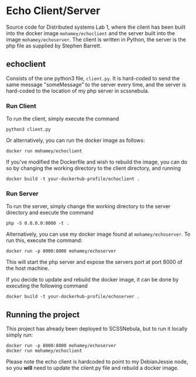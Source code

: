 # Echo Client/Server
Source code for Distributed systems Lab 1, where the client has been built into the docker image `mohamey/echoclient` and the server built into the image `mohamey/echoserver`. The client is written in Python, the server is the php file as supplied by Stephen Barrett.

## echoclient
Consists of the one python3 file, `client.py`. It is hard-coded to send the same message "someMessage" to the server every time, and the server is hard-coded to the location of my php server in scssnebula.

### Run Client
To run the client, simply execute the command
```
python3 client.py
```

Or alternatively, you can run the docker image as follows:
```
docker run mohamey/echoclient
```

If you've modified the Dockerfile and wish to rebuild the image, you can do so by changing the working directory to the client directory, and running
```
docker build -t your-dockerhub-profile/echoclient .
```

### Run Server
To run the server, simply change the working directory to the server directory and execute the command
```
php -S 0.0.0.0:8000 -t .
```

Alternatively, you can use my docker image found at `mohamey/echoserver`. To run this, execute the command:
```
docker run -p 8000:8000 mohamey/echoserver
```
This will start the php server and expose the servers port at port 8000 of the host machine.

If you decide to update and rebuild the docker image, it can be done by executing the following command
```
docker build -t your-dockerhub-profile/echoserver .
```

## Running the project
This project has already been deployed to SCSSNebula, but to run it locally simply run:
```
docker run -p 8000:8000 mohamey/echoserver
docker run mohamey/echoclient
```

Please note the echo client is hardcoded to point to my DebianJessie node, so you __will__ need to update the client.py file and rebuild a docker image.
